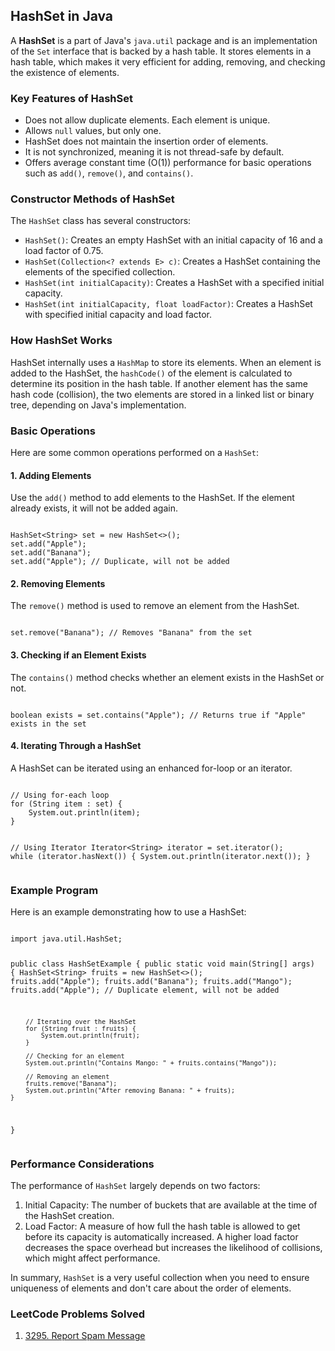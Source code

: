 <h2>HashSet in Java</h2>

<p>
    A <strong>HashSet</strong> is a part of Java's <code>java.util</code> package and is an implementation of the <code>Set</code> interface that is backed by a hash table. It stores elements in a hash table, which makes it very efficient for adding, removing, and checking the existence of elements. 
</p>

<h3>Key Features of HashSet</h3>
<ul>
    <li>Does not allow duplicate elements. Each element is unique.</li>
    <li>Allows <code>null</code> values, but only one.</li>
    <li>HashSet does not maintain the insertion order of elements.</li>
    <li>It is not synchronized, meaning it is not thread-safe by default.</li>
    <li>Offers average constant time (O(1)) performance for basic operations such as <code>add()</code>, <code>remove()</code>, and <code>contains()</code>.</li>
</ul>

<h3>Constructor Methods of HashSet</h3>
<p>
    The <code>HashSet</code> class has several constructors:
</p>
<ul>
    <li><code>HashSet()</code>: Creates an empty HashSet with an initial capacity of 16 and a load factor of 0.75.</li>
    <li><code>HashSet(Collection&lt;? extends E&gt; c)</code>: Creates a HashSet containing the elements of the specified collection.</li>
    <li><code>HashSet(int initialCapacity)</code>: Creates a HashSet with a specified initial capacity.</li>
    <li><code>HashSet(int initialCapacity, float loadFactor)</code>: Creates a HashSet with specified initial capacity and load factor.</li>
</ul>

<h3>How HashSet Works</h3>
<p>
    HashSet internally uses a <code>HashMap</code> to store its elements. When an element is added to the HashSet, the <code>hashCode()</code> of the element is calculated to determine its position in the hash table. If another element has the same hash code (collision), the two elements are stored in a linked list or binary tree, depending on Java's implementation.
</p>

<h3>Basic Operations</h3>
<p>Here are some common operations performed on a <code>HashSet</code>:</p>

<h4>1. Adding Elements</h4>
<p>
    Use the <code>add()</code> method to add elements to the HashSet. If the element already exists, it will not be added again.
</p>
<pre><code>
HashSet&lt;String&gt; set = new HashSet&lt;&gt;();
set.add("Apple");
set.add("Banana");
set.add("Apple"); // Duplicate, will not be added
</code></pre>

<h4>2. Removing Elements</h4>
<p>
    The <code>remove()</code> method is used to remove an element from the HashSet.
</p>
<pre><code>
set.remove("Banana"); // Removes "Banana" from the set
</code></pre>

<h4>3. Checking if an Element Exists</h4>
<p>
    The <code>contains()</code> method checks whether an element exists in the HashSet or not.
</p>
<pre><code>
boolean exists = set.contains("Apple"); // Returns true if "Apple" exists in the set
</code></pre>

<h4>4. Iterating Through a HashSet</h4>
<p>
    A HashSet can be iterated using an enhanced for-loop or an iterator.
</p>
<pre><code>
// Using for-each loop
for (String item : set) {
    System.out.println(item);
}

// Using Iterator
Iterator&lt;String&gt; iterator = set.iterator();
while (iterator.hasNext()) {
    System.out.println(iterator.next());
}
</code></pre>

<h3>Example Program</h3>
<p>Here is an example demonstrating how to use a HashSet:</p>
<pre><code>
import java.util.HashSet;

public class HashSetExample {
    public static void main(String[] args) {
        HashSet&lt;String&gt; fruits = new HashSet&lt;&gt;();
        fruits.add("Apple");
        fruits.add("Banana");
        fruits.add("Mango");
        fruits.add("Apple"); // Duplicate element, will not be added

        // Iterating over the HashSet
        for (String fruit : fruits) {
            System.out.println(fruit);
        }

        // Checking for an element
        System.out.println("Contains Mango: " + fruits.contains("Mango"));

        // Removing an element
        fruits.remove("Banana");
        System.out.println("After removing Banana: " + fruits);
    }
}
</code></pre>

<h3>Performance Considerations</h3>
<p>
    The performance of <code>HashSet</code> largely depends on two factors:
</p>
<ol>
    <li>Initial Capacity: The number of buckets that are available at the time of the HashSet creation.</li>
    <li>Load Factor: A measure of how full the hash table is allowed to get before its capacity is automatically increased. A higher load factor decreases the space overhead but increases the likelihood of collisions, which might affect performance.</li>
</ol>

<p>In summary, <code>HashSet</code> is a very useful collection when you need to ensure uniqueness of elements and don't care about the order of elements.</p>
<h3>LeetCode Problems Solved</h3>
<ol>
    <li><a href="https://leetcode.com/problems/report-spam-message">3295. Report Spam Message</a></li>
    
</ol>
